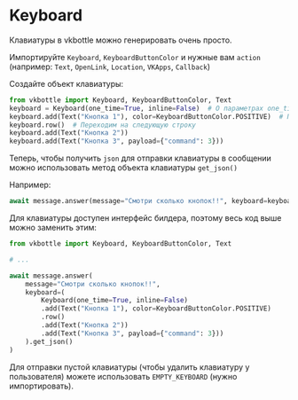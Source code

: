 # Keyboard

Клавиатуры в vkbottle можно генерировать очень просто.

Импортируйте `Keyboard`, `KeyboardButtonColor` и нужные вам `action` (например: `Text`, `OpenLink`, `Location`, `VKApps`, `Callback`)

Создайте объект клавиатуры:

```python
from vkbottle import Keyboard, KeyboardButtonColor, Text
keyboard = Keyboard(one_time=True, inline=False)  # О параметрах one_time и inline вы можете прочитать в документации к апи вконтакте
keyboard.add(Text("Кнопка 1"), color=KeyboardButtonColor.POSITIVE)  # Первая строка (ряд) добавляется автоматически
keyboard.row()  # Переходим на следующую строку
keyboard.add(Text("Кнопка 2"))
keyboard.add(Text("Кнопка 3", payload={"command": 3}))
```

Теперь, чтобы получить `json` для отправки клавиатуры в сообщении можно использовать метод объекта клавиатуры `get_json()`

Например:

```python
await message.answer(message="Смотри сколько кнопок!!", keyboard=keyboard.get_json())
```

Для клавиатуры доступен интерфейс билдера, поэтому весь код выше можно заменить этим:

```python
from vkbottle import Keyboard, KeyboardButtonColor, Text

# ...

await message.answer(
    message="Смотри сколько кнопок!!",
    keyboard=(
        Keyboard(one_time=True, inline=False)
        .add(Text("Кнопка 1"), color=KeyboardButtonColor.POSITIVE)
        .row()
        .add(Text("Кнопка 2"))
        .add(Text("Кнопка 3", payload={"command": 3}))
    ).get_json()
)
```

Для отправки пустой клавиатуры (чтобы удалить клавиатуру у пользователя) можете использовать `EMPTY_KEYBOARD` (нужно импортировать).

